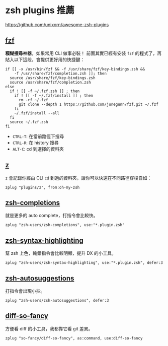 # zsh plugins 推薦

https://github.com/unixorn/awesome-zsh-plugins


## [fzf](https://github.com/junegunn/fzf#fuzzy-completion-for-bash-and-zsh)

**糢糊搜尋神器**，如果常用 CLI 做事必裝！
前面其實已經有安裝 `fzf` 的程式了，再貼入以下這段，會提供更好用的快捷鍵：

```shell
if [[ -x /usr/bin/fzf && -f /usr/share/fzf/key-bindings.zsh &&
    -f /usr/share/fzf/completion.zsh ]]; then
  source /usr/share/fzf/key-bindings.zsh
  source /usr/share/fzf/completion.zsh
else
  if ! [[ -f ~/.fzf.zsh ]] ; then
    if ! [[ -f ~/.fzf/install ]] ; then
      rm -rf ~/.fzf
      git clone --depth 1 https://github.com/junegunn/fzf.git ~/.fzf
    fi
    ~/.fzf/install --all
  fi
  source ~/.fzf.zsh
fi
```

- `CTRL-T`: 在當前路徑下搜尋
- `CTRL-R`: 在 history 搜尋
- `ALT-C`: cd 到選擇的資料夾


## [**z**](https://github.com/ohmyzsh/ohmyzsh/tree/master/plugins/z)

`z` 會記錄你經由 CLI `cd` 到過的資料夾，讓你可以快速在不同路徑穿梭自如：

```shell
zplug "plugins/z", from:oh-my-zsh
```


## [zsh-completions](https://github.com/zsh-users/zsh-completions)

就是更多的 auto complete，打指令會比較快。

```shell
zplug "zsh-users/zsh-completions", use:"*.plugin.zsh"
```


## [zsh-syntax-highlighting](https://github.com/zsh-users/zsh-syntax-highlighting)

幫 zsh 上色，輸錯指令會比較明顯，提升 DX 的小工具。

```shell
zplug "zsh-users/zsh-syntax-highlighting", use:"*.plugin.zsh", defer:3
```


## [zsh-autosuggestions](https://github.com/zsh-users/zsh-autosuggestions)

打指令會出現小抄。

```shell
zplug "zsh-users/zsh-autosuggestions", defer:3
```


## [diff-so-fancy](https://github.com/so-fancy/diff-so-fancy)

方便看 diff 的小工具，我都靠它看 git 差異。

```shell
zplug "so-fancy/diff-so-fancy", as:command, use:diff-so-fancy
```
